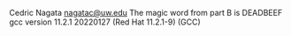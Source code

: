 Cedric Nagata
nagatac@uw.edu
The magic word from part B is DEADBEEF
gcc version 11.2.1 20220127 (Red Hat 11.2.1-9) (GCC)